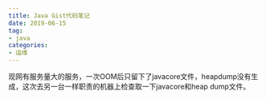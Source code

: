 ```yaml
---
title: Java Gist代码笔记
date: 2019-06-15
tag: 
- java
categories:
- 运维
---
```

现网有服务量大的服务，一次OOM后只留下了javacore文件，heapdump没有生成，这次去另一台一样职责的机器上检查取一下javacore和heap dump文件。
<!--more-->
#
<!--stackedit_data:
eyJoaXN0b3J5IjpbLTkzMTEwMjMwMl19
-->
